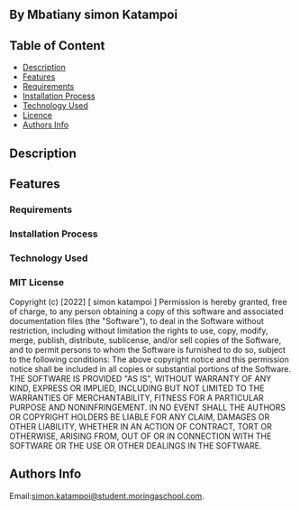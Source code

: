 ## By Mbatiany simon Katampoi
## Table of Content
- [Description](#description)
- [Features](#features)
- [Requirements](#requirements)
- [Installation Process](#installation-Process)
- [Technology Used](#technology-Used)
- [Licence](#licence)
- [Authors Info](#Authors-info)
## Description


## Features

 ###  Requirements

### Installation Process


### Technology  Used


### MIT License
Copyright (c) [2022] [ simon katampoi ]
Permission is hereby granted, free of charge, to any person obtaining a copy
of this software and associated documentation files (the "Software"), to deal
in the Software without restriction, including without limitation the rights
to use, copy, modify, merge, publish, distribute, sublicense, and/or sell
copies of the Software, and to permit persons to whom the Software is
furnished to do so, subject to the following conditions:
The above copyright notice and this permission notice shall be included in all
copies or substantial portions of the Software.
THE SOFTWARE IS PROVIDED "AS IS", WITHOUT WARRANTY OF ANY KIND, EXPRESS OR
IMPLIED, INCLUDING BUT NOT LIMITED TO THE WARRANTIES OF MERCHANTABILITY,
FITNESS FOR A PARTICULAR PURPOSE AND NONINFRINGEMENT. IN NO EVENT SHALL THE
AUTHORS OR COPYRIGHT HOLDERS BE LIABLE FOR ANY CLAIM, DAMAGES OR OTHER
LIABILITY, WHETHER IN AN ACTION OF CONTRACT, TORT OR OTHERWISE, ARISING FROM,
OUT OF OR IN CONNECTION WITH THE SOFTWARE OR THE USE OR OTHER DEALINGS IN THE
SOFTWARE.
## Authors Info
Email:simon.katampoi@student.moringaschool.com.
# 